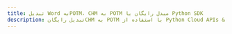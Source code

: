 ---title: تبدیل Word بهPOTM، CHM به POTM مبدل رایگان یا Python SDKdescription: تبدیل رایگانCHM به POTM با استفاده از Python Cloud APIs & SDK. همچنین اسناد Microsoft Word و OpenOffice را در Cloud ایجاد، ویرایش و رندر کنید.---